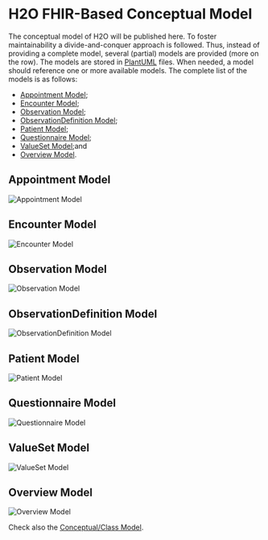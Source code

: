 # H2O FHIR-Based Conceptual Model

The conceptual model of H2O will be published here. To foster maintainability a divide-and-conquer approach is followed. Thus, instead of providing a complete model, several (partial) models are provided (more on the row). The models are stored in [PlantUML](https://plantuml.com) files. When needed, a model should reference one or more available models. The complete list of the models is as follows:
- [Appointment Model](https://github.com/IMI-H2O/h2o-conceptual-model#appointment-model);
- [Encounter Model](https://github.com/IMI-H2O/h2o-conceptual-model#encounter-model);
- [Observation Model](https://github.com/IMI-H2O/h2o-conceptual-model#observation-model);
- [ObservationDefinition Model](https://github.com/IMI-H2O/h2o-conceptual-model#observationdefinition-model);
- [Patient Model](https://github.com/IMI-H2O/h2o-conceptual-model#patient-model);
- [Questionnaire Model](https://github.com/IMI-H2O/h2o-conceptual-model#questionnaire-model); 
- [ValueSet Model](https://github.com/IMI-H2O/h2o-conceptual-model#valueset-model);and
- [Overview Model](https://github.com/IMI-H2O/h2o-conceptual-model#overview-model).


## Appointment Model
![Appointment Model](http://www.plantuml.com/plantuml/proxy?cache=no&src=https://raw.githubusercontent.com/IMI-H2O/h2o-conceptual-model/models/appointment.puml)


## Encounter Model
![Encounter Model](http://www.plantuml.com/plantuml/proxy?cache=no&src=https://raw.githubusercontent.com/IMI-H2O/h2o-conceptual-model/main/encounter.puml)


## Observation Model
![Observation Model](http://www.plantuml.com/plantuml/proxy?cache=no&src=https://raw.githubusercontent.com/IMI-H2O/h2o-conceptual-model/main/observation.puml)


## ObservationDefinition Model
![ObservationDefinition Model](http://www.plantuml.com/plantuml/proxy?cache=no&src=https://raw.githubusercontent.com/IMI-H2O/h2o-conceptual-model/main/observationdefinition.puml)


## Patient Model
![Patient Model](http://www.plantuml.com/plantuml/proxy?cache=no&src=https://raw.githubusercontent.com/IMI-H2O/h2o-conceptual-model/main/patient.puml)


## Questionnaire Model
![Questionnaire Model](http://www.plantuml.com/plantuml/proxy?cache=no&src=https://raw.githubusercontent.com/IMI-H2O/h2o-conceptual-model/main/questionnaire.puml)


## ValueSet Model
![ValueSet Model](http://www.plantuml.com/plantuml/proxy?cache=no&src=https://raw.githubusercontent.com/IMI-H2O/h2o-conceptual-model/main/value_set.puml)


## Overview Model
![Overview Model](http://www.plantuml.com/plantuml/proxy?cache=no&src=https://raw.githubusercontent.com/IMI-H2O/h2o-conceptual-model/main/overview.puml)

Check also the [Conceptual/Class Model](https://github.com/IMI-H2O/h2o-conceptual-model/blob/main/tmp/README.md).
